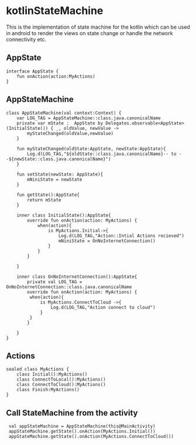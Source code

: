 # kotlinStateMachine
This is the implementation of state machine for the kotlin which can be used in android to render the views on state change
or handle the network connectivity etc. 
## AppState
```
interface AppState {
    fun onAction(action:MyActions)
}
```
## AppStateMachine 
```
class AppStateMachine(val context:Context) {
    var LOG_TAG = AppStateMachine::class.java.canonicalName
    private var mState :  AppState by Delegates.observable<AppState>(InitialState()) { _, oldValue, newValue ->
        myStateChanged(oldValue,newValue)
    }

    fun myStateChanged(oldState:AppState, newState:AppState){
        Log.d(LOG_TAG,"${oldState::class.java.canonicalName}-- to --${newState::class.java.canonicalName}")
    }

    fun setState(newState: AppState){
        mNiniState = newState
    }

    fun getState():AppState{
        return mState
    }

    inner class InitialState():AppState{
        override fun onAction(action: MyActions) {
            when(action){
                is MyActions.Initial->{
                    Log.d(LOG_TAG,"Action::Intial Actions recieved")
                    mNiniState = OnNoInternetConnection()
                }
            }
        }

    }

    inner class OnNoInternetConnection():AppState{
        private val LOG_TAG = OnNoInternetConnection::class.java.canonicalName
        override fun onAction(action: MyActions) {
         when(action){
             is MyActions.ConnectToCloud ->{
                 Log.d(LOG_TAG,"Action connect to cloud")
             }
         }
        }

    }
}
```

## Actions
```
sealed class MyActions {
    class Initial():MyActions()
    class ConnectToLocal():MyActions()
    class ConnectToCloud():MyActions()
    class Finish:MyActions()
}
```

## Call StateMachine from the activity
```
 val appStateMachine = AppStateMachine(this@MainActivity)
 appStateMachine.getState().onAction(MyActions.Initial())
 appStateMachine.getState().onAction(MyActions.ConnectToCloud())
 ```
